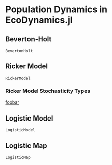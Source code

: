 # Population Dynamics in EcoDynamics.jl


## Beverton-Holt

```@docs
BevertonHolt 
```

## Ricker Model

```@docs
RickerModel
```


### Ricker Model Stochasticity Types

[foobar](@Melbourne2008ExtRis)

## Logistic Model

```@docs
LogisticModel 
```

## Logistic Map

```@docs
LogisticMap
```

